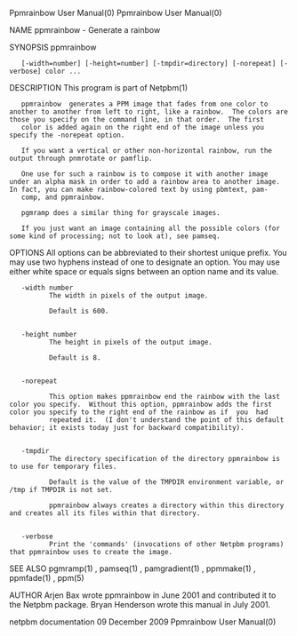 Ppmrainbow User Manual(0)                                                                                                                                                           Ppmrainbow User Manual(0)



NAME
       ppmrainbow - Generate a rainbow


SYNOPSIS
       ppmrainbow

       [-width=number] [-height=number] [-tmpdir=directory] [-norepeat] [-verbose] color ...


DESCRIPTION
       This program is part of Netpbm(1)

       ppmrainbow  generates a PPM image that fades from one color to another to another from left to right, like a rainbow.  The colors are those you specify on the command line, in that order.  The first
       color is added again on the right end of the image unless you specify the -norepeat option.

       If you want a vertical or other non-horizontal rainbow, run the output through pnmrotate or pamflip.

       One use for such a rainbow is to compose it with another image under an alpha mask in order to add a rainbow area to another image.  In fact, you can make rainbow-colored text by using pbmtext, pam-
       comp, and ppmrainbow.

       pgmramp does a similar thing for grayscale images.

       If you just want an image containing all the possible colors (for some kind of processing; not to look at), see pamseq.


OPTIONS
       All options can be abbreviated to their shortest unique prefix.  You may use two hyphens instead of one to designate an option.  You may use either white space or equals signs between an option name
       and its value.



       -width number
              The width in pixels of the output image.

              Default is 600.


       -height number
              The height in pixels of the output image.

              Default is 8.


       -norepeat

              This option makes ppmrainbow end the rainbow with the last color you specify.  Without this option, ppmrainbow adds the first color you specify to the right end of the rainbow as if  you  had
              repeated it.  (I don't understand the point of this default behavior; it exists today just for backward compatibility).


       -tmpdir
              The directory specification of the directory ppmrainbow is to use for temporary files.

              Default is the value of the TMPDIR environment variable, or /tmp if TMPDIR is not set.

              ppmrainbow always creates a directory within this directory and creates all its files within that directory.


       -verbose
              Print the 'commands' (invocations of other Netpbm programs) that ppmrainbow uses to create the image.




SEE ALSO
       pgmramp(1) , pamseq(1) , pamgradient(1) , ppmmake(1) , ppmfade(1) , ppm(5)


AUTHOR
       Arjen Bax wrote ppmrainbow in June 2001 and contributed it to the Netpbm package.  Bryan Henderson wrote this manual in July 2001.



netpbm documentation                                                                           09 December 2009                                                                     Ppmrainbow User Manual(0)
